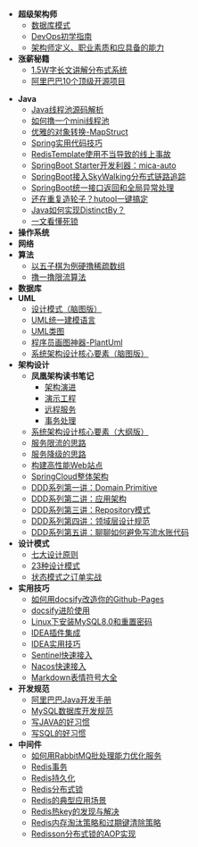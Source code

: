 <!-- - [:octocat: 首页](/README) -->

- **超级架构师**
    - [数据库模式](/Architect/数据库模式.md)
    - [DevOps初学指南](/Architect/DevOps初学指南.md)
    - [架构师定义、职业素质和应具备的能力](/Architect/架构师定义、职业素质和应具备的能力.md)
- **涨薪秘籍**
    - [1.5W字长文讲解分布式系统](/SalaryIncrease/1.5W字长文讲解分布式系统.md)
    - [阿里巴巴10个顶级开源项目](/SalaryIncrease/阿里巴巴10个顶级开源项目.md)
    
<!-- - :memo: 目录 -->
- **Java**
    - [Java线程池源码解析](/Java/Java线程池源码解析.md)
    - [如何撸一个mini线程池](/Java/如何撸一个mini线程池.md)
    - [优雅的对象转换-MapStruct](/Java/优雅的对象转换-MapStruct.md)
    - [Spring实用代码技巧](/Java/Spring/Spring实用代码技巧.md)
    - [RedisTemplate使用不当导致的线上事故](/Java/Spring/RedisTemplate使用不当导致的线上事故.md)
    - [SpringBoot Starter开发利器：mica-auto](/Java/SpringBoot/mica-auto.md)
    - [SpringBoot接入SkyWalking分布式链路追踪](/Java/SpringBoot/SpringBoot接入SkyWalking分布式链路追踪.md)
    - [SpringBoot统一接口返回和全局异常处理](/Java/SpringBoot/SpringBoot统一接口返回和全局异常处理.md)
    - [还在重复造轮子？hutool一键搞定](/Java/还在重复造轮子？hutool一键搞定.md)
    - [Java如何实现DistinctBy？](/Java/Java如何实现DistinctBy.md)
    - [一文看懂死锁](/Java/一文看懂死锁.md)
- **操作系统**
- **网络**
- **算法**
    - [以五子棋为例硬撸稀疏数组](/Algorithm/以五子棋为例硬撸稀疏数组.md)
    - [撸一撸限流算法](/Algorithm/撸一撸限流算法.md)
- **数据库**
- **UML**
    - [设计模式（脑图版）](/UML/设计模式（脑图版）.md)
    - [UML统一建模语言](/UML/UML统一建模语言.md)
    - [UML类图](/UML/UML类图.md)
    - [程序员画图神器-PlantUml](/UML/程序员画图神器-PlantUml.md)
    - [系统架构设计核心要素（脑图版）](/UML/系统架构设计核心要素（脑图版）.md)
- **架构设计**
    - **凤凰架构读书笔记**
        - [架构演进](/Architecture/Phoenix/凤凰架构读书笔记-架构演进.md)
        - [演示工程](/Architecture/Phoenix/凤凰架构读书笔记-演示工程.md)
        - [远程服务](/Architecture/Phoenix/凤凰架构读书笔记-远程服务.md)
        - [事务处理](/Architecture/Phoenix/凤凰架构读书笔记-事务处理.md)
    - [系统架构设计核心要素（大纲版）](/Architecture/系统架构设计核心要素（大纲版）.md)
    - [服务限流的思路](/Architecture/服务限流的思路.md)
    - [服务降级的思路](/Architecture/服务降级的思路.md)
    - [构建高性能Web站点](/Architecture/构建高性能Web站点.md)
    - [SpringCloud整体架构](/Architecture/SpringCloud/SpringCloud整体架构.md)
    - [DDD系列第一讲：Domain Primitive](/Architecture/DDD/DDD系列第一讲：Domain-Primitive.md)
    - [DDD系列第二讲：应用架构](/Architecture/DDD/DDD系列第二讲：应用架构.md)
    - [DDD系列第三讲：Repository模式](/Architecture/DDD/DDD系列第三讲：Repository模式.md)
    - [DDD系列第四讲：领域层设计规范](/Architecture/DDD/DDD系列第四讲：领域层设计规范.md)
    - [DDD系列第五讲：聊聊如何避免写流水账代码](/Architecture/DDD/DDD系列第五讲：聊聊如何避免写流水账代码.md)
- **设计模式**
    - [七大设计原则](/DesignPattern/七大设计原则.md)
    - [23种设计模式](/DesignPattern/23种设计模式.md)
    - [状态模式之订单实战](/DesignPattern/状态模式之订单实战.md)
- **实用技巧**
    - [如何用docsify改造你的Github-Pages](/Skill/如何用docsify改造你的Github-Pages.md)
    - [docsify进阶使用](/Skill/docsify进阶使用.md)
    - [Linux下安装MySQL8.0和重置密码](/Skill/Linux下安装MySQL8.0和重置密码.md)
    - [IDEA插件集成](/Skill/IDEA插件集成.md)
    - [IDEA实用技巧](/Skill/IDEA实用技巧.md)
    - [Sentinel快速接入](/Skill/Sentinel快速接入.md)
    - [Nacos快速接入](/Skill/Nacos快速接入.md)
    - [Markdown表情符号大全](/Skill/Markdown表情符号大全.md)
- **开发规范**
    - [阿里巴巴Java开发手册](/Specification/阿里巴巴Java开发手册.md)
    - [MySQL数据库开发规范](/Specification/MySQL数据库开发规范.md)
    - [写JAVA的好习惯](/Specification/写JAVA的好习惯.md)
    - [写SQL的好习惯](/Specification/写SQL的好习惯.md)
- **中间件**
    - [如何用RabbitMQ批处理能力优化服务](/Middleware/MQ/如何用RabbitMQ批处理能力优化服务.md)
    - [Redis事务](/Middleware/Redis/Redis事务.md)
    - [Redis持久化](/Middleware/Redis/Redis持久化.md)
    - [Redis分布式锁](/Middleware/Redis/Redis分布式锁.md)
    - [Redis的典型应用场景](/Middleware/Redis/Redis的应用场景.md)
    - [Redis热key的发现与解决](/Middleware/Redis/Redis热key的发现与解决.md)
    - [Redis内存淘汰策略和过期键清除策略](/Middleware/Redis/Redis内存淘汰策略和过期键清除策略.md)
    - [Redisson分布式锁的AOP实现](/Middleware/Redis/Redisson分布式锁的AOP实现.md)